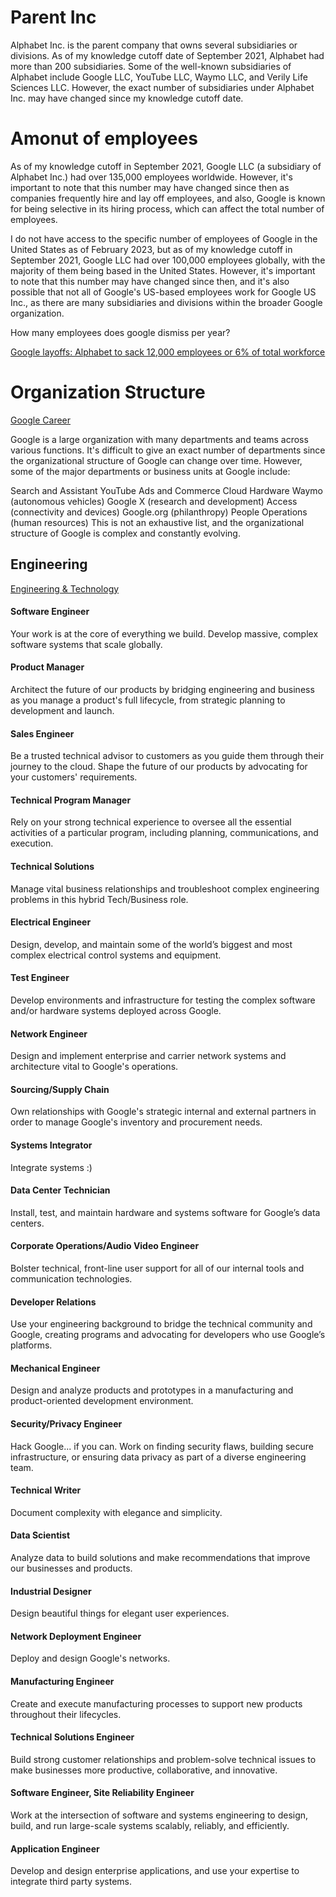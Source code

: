 


# Parent Inc

Alphabet Inc. is the parent company that owns several subsidiaries or divisions. As of my knowledge cutoff date of September 2021, Alphabet had more than 200 subsidiaries. Some of the well-known subsidiaries of Alphabet include Google LLC, YouTube LLC, Waymo LLC, and Verily Life Sciences LLC. However, the exact number of subsidiaries under Alphabet Inc. may have changed since my knowledge cutoff date.


# Amonut of employees

As of my knowledge cutoff in September 2021, Google LLC (a subsidiary of Alphabet Inc.) had over 135,000 employees worldwide. However, it's important to note that this number may have changed since then as companies frequently hire and lay off employees, and also, Google is known for being selective in its hiring process, which can affect the total number of employees.

I do not have access to the specific number of employees of Google in the United States as of February 2023, but as of my knowledge cutoff in September 2021, Google LLC had over 100,000 employees globally, with the majority of them being based in the United States. However, it's important to note that this number may have changed since then, and it's also possible that not all of Google's US-based employees work for Google US Inc., as there are many subsidiaries and divisions within the broader Google organization.

How many employees does google dismiss per year?

[Google layoffs: Alphabet to sack 12,000 employees or 6% of total workforce](https://economictimes.indiatimes.com/tech/technology/google-to-lay-off-12000-employees-6-of-total-workforce/articleshow/97172601.cms?utm_source=contentofinterest&utm_medium=text&utm_campaign=cppst)

# Organization Structure

[Google Career](https://careers.google.com/teams/)

Google is a large organization with many departments and teams across various functions. It's difficult to give an exact number of departments since the organizational structure of Google can change over time. However, some of the major departments or business units at Google include:

Search and Assistant
YouTube
Ads and Commerce
Cloud
Hardware
Waymo (autonomous vehicles)
Google X (research and development)
Access (connectivity and devices)
Google.org (philanthropy)
People Operations (human resources)
This is not an exhaustive list, and the organizational structure of Google is complex and constantly evolving.

## Engineering

[Engineering & Technology](https://careers.google.com/teams/engineering-technology/?hl=en_US)


#### Software Engineer
Your work is at the core of everything we build. Develop massive, complex software systems that scale globally.

#### Product Manager
Architect the future of our products by bridging engineering and business as you manage a product's full lifecycle, from strategic planning to development and launch.

#### Sales Engineer
Be a trusted technical advisor to customers as you guide them through their journey to the cloud. Shape the future of our products by advocating for your customers' requirements.

#### Technical Program Manager
Rely on your strong technical experience to oversee all the essential activities of a particular program, including planning, communications, and execution.

#### Technical Solutions
Manage vital business relationships and troubleshoot complex engineering problems in this hybrid Tech/Business role.

#### Electrical Engineer
Design, develop, and maintain some of the world’s biggest and most complex electrical control systems and equipment.

#### Test Engineer
Develop environments and infrastructure for testing the complex software and/or hardware systems deployed across Google.

#### Network Engineer
Design and implement enterprise and carrier network systems and architecture vital to Google's operations.

#### Sourcing/Supply Chain
Own relationships with Google's strategic internal and external partners in order to manage Google's inventory and procurement needs.

#### Systems Integrator
Integrate systems :)

#### Data Center Technician
Install, test, and maintain hardware and systems software for Google’s data centers.

#### Corporate Operations/Audio Video Engineer
Bolster technical, front-line user support for all of our internal tools and communication technologies.

#### Developer Relations
Use your engineering background to bridge the technical community and Google, creating programs and advocating for developers who use Google’s platforms.

#### Mechanical Engineer
Design and analyze products and prototypes in a manufacturing and product-oriented development environment.

#### Security/Privacy Engineer
Hack Google... if you can. Work on finding security flaws, building secure infrastructure, or ensuring data privacy as part of a diverse engineering team.

#### Technical Writer
Document complexity with elegance and simplicity.

#### Data Scientist
Analyze data to build solutions and make recommendations that improve our businesses and products.

#### Industrial Designer
Design beautiful things for elegant user experiences.

#### Network Deployment Engineer
Deploy and design Google's networks.

#### Manufacturing Engineer
Create and execute manufacturing processes to support new products throughout their lifecycles.

#### Technical Solutions Engineer
Build strong customer relationships and problem-solve technical issues to make businesses more productive, collaborative, and innovative.

#### Software Engineer, Site Reliability Engineer
Work at the intersection of software and systems engineering to design, build, and run large-scale systems scalably, reliably, and efficiently.

#### Application Engineer
Develop and design enterprise applications, and use your expertise to integrate third party systems.
